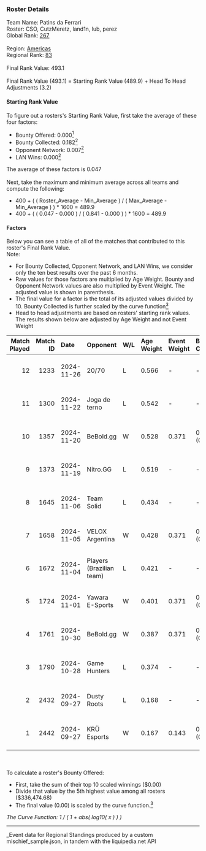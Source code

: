 ### Roster Details<br />
Team Name: Patins da Ferrari<br />
Roster: CSO, CutzMeretz, land1n, lub, perez<br />
Global Rank: [267](../../standings_global_2025_03_01.md)<br />
<br />
Region: [Americas]( ../../standings_americas_2025_03_01.md)<br />
Regional Rank: [83]( ../../standings_americas_2025_03_01.md)<br />
<br />
Final Rank Value:  493.1<br />
<br />
Final Rank Value (493.1) = Starting Rank Value (489.9) + Head To Head Adjustments (3.2)<br />

#### Starting Rank Value<br />
To figure out a rosters's Starting Rank Value, first take the average of these four factors:<br />
- Bounty Offered: 0.000[<sup>1</sup>](#table2)
- Bounty Collected: 0.182[<sup>2</sup>](#table1)
- Opponent Network: 0.007[<sup>2</sup>](#table1)
- LAN Wins: 0.000[<sup>2</sup>](#table1)

The average of these factors is 0.047<br />
<br />
Next, take the maximum and minimum average across all teams and compute the following:<br />
- 400 + ( ( Roster_Average - Min_Average ) / ( Max_Average - Min_Average ) ) * 1600 = 489.9
- 400 + ( ( 0.047 - 0.000 ) / ( 0.841 - 0.000 ) ) * 1600 = 489.9


#### Factors<br />
Below you can see a table of all of the matches that contributed to this roster's Final Rank Value.<br />
Note:<br />

- For Bounty Collected, Opponent Network, and LAN Wins, we consider only the ten best results over the past 6 months.
- Raw values for those factors are multiplied by Age Weight. Bounty and Opponent Network values are also multiplied by Event Weight. The adjusted value is shown in parenthesis.
- The final value for a factor is the total of its adjusted values divided by 10. Bounty Collected is further scaled by the curve function[<sup>3</sup>](#curveFunction)
- Head to head adjustments are based on rosters' starting rank values. The results shown below are adjusted by Age Weight and not Event Weight
<span id="table1"></span><br />


| Match Played | Match ID | Date       | Opponent                 | W/L | Age Weight | Event Weight | Bounty Collected | Opponent Network | LAN Wins  | H2H Adj. | Roster                              |
| -: | -: | :- | :- | :- | :- | :- | :- | :- | :- | -: | :- |
|           12 |     1233 | 2024-11-26 | 20/70                    | L   | 0.566      | -            | -                | -                | -         |    -5.91 | CSO, CutzMeretz, land1n, lub, perez |
|           11 |     1300 | 2024-11-22 | Joga de terno            | L   | 0.542      | -            | -                | -                | -         |    -8.66 | CSO, CutzMeretz, land1n, lub, perez |
|           10 |     1357 | 2024-11-20 | BeBold.gg                | W   | 0.528      | 0.371        | 0.000 (0.000)    | 0.000 (0.000)    | 0 (0.000) |     5.88 | CSO, CutzMeretz, land1n, lub, perez |
|            9 |     1373 | 2024-11-19 | Nitro.GG                 | L   | 0.519      | -            | -                | -                | -         |    -4.44 | CSO, CutzMeretz, land1n, lub, perez |
|            8 |     1645 | 2024-11-06 | Team Solid               | L   | 0.434      | -            | -                | -                | -         |    -1.46 | CSO, CutzMeretz, Lcm, lub, perez    |
|            7 |     1658 | 2024-11-05 | VELOX Argentina          | W   | 0.428      | 0.371        | 0.000 (0.000)    | 0.121 (0.019)    | 0 (0.000) |     7.04 | CSO, CutzMeretz, Lcm, lub, perez    |
|            6 |     1672 | 2024-11-04 | Players (Brazilian team) | L   | 0.421      | -            | -                | -                | -         |    -2.62 | CSO, CutzMeretz, Lcm, lub, perez    |
|            5 |     1724 | 2024-11-01 | Yawara E-Sports          | W   | 0.401      | 0.371        | 0.002 (0.000)    | 0.321 (0.048)    | 0 (0.000) |     9.09 | CSO, CutzMeretz, Lcm, lub, perez    |
|            4 |     1761 | 2024-10-30 | BeBold.gg                | W   | 0.387      | 0.371        | 0.000 (0.000)    | 0.000 (0.000)    | 0 (0.000) |     4.48 | CSO, CutzMeretz, Lcm, lub, perez    |
|            3 |     1790 | 2024-10-28 | Game Hunters             | L   | 0.374      | -            | -                | -                | -         |    -3.34 | CSO, CutzMeretz, Lcm, lub, perez    |
|            2 |     2432 | 2024-09-27 | Dusty Roots              | L   | 0.168      | -            | -                | -                | -         |    -0.88 | CSO, CutzMeretz, jz, Lcm, perez     |
|            1 |     2442 | 2024-09-27 | KRÜ Esports              | W   | 0.167      | 0.143        | 0.001 (0.000)    | 0.169 (0.004)    | 0 (0.000) |     4.05 | CSO, CutzMeretz, jz, Lcm, perez     |

<br />
<span id="table2"></span><br />
To calculate a roster's Bounty Offered:<br />

- First, take the sum of their top 10 scaled winnings ($0.00)
- Divide that value by the 5th highest value among all rosters ($336,474.68)
- The final value (0.00) is scaled by the curve function.[<sup>3</sup>](#curveFunction)

<span id="curveFunction"></span>_The Curve Function: 1 / ( 1 + abs( log10( x ) ) )_<br />

---
_Event data for Regional Standings produced by a custom mischief_sample.json, in tandem with the liquipedia.net API<br />
